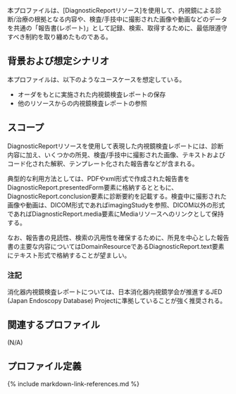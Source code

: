 本プロファイルは、[DiagnosticReportリソース]を使用して、内視鏡による診断/治療の根拠となる内容や、検査/手技中に撮影された画像や動画などのデータを共通の「報告書(レポート)」として記録、検索、取得するために、最低限遵守すべき制約を取り纏めたものである。

## 背景および想定シナリオ

本プロファイルは、以下のようなユースケースを想定している。
- オーダをもとに実施された内視鏡検査レポートの保存
- 他のリソースからの内視鏡検査レポートの参照

## スコープ

DiagnosticReportリソースを使用して表現した内視鏡検査レポートには、診断内容に加え、いくつかの所見、検査/手技中に撮影された画像、テキストおよびコード化された解釈、テンプレート化された報告書などが含まれる。

典型的な利用方法としては、PDFやxml形式で作成された報告書をDiagnosticReport.presentedForm要素に格納するとともに、DiagnosticReport.conclusion要素に診断要約を記載する。検査中に撮影された画像や動画は、DICOM形式であればimagingStudyを参照、DICOM以外の形式であればDiagnosticReport.media要素にMediaリソースへのリンクとして保持する。

なお、報告書の見読性、検索の汎用性を確保するために、所見を中心とした報告書の主要な内容についてはDomainResourceであるDiagnosticReport.text要素にテキスト形式で格納することが望ましい。

### 注記
消化器内視鏡検査レポートについては、日本消化器内視鏡学会が推進するJED (Japan Endoscopy Database) Projectに準拠していることが強く推奨される。 


## 関連するプロファイル

(N/A)

## プロファイル定義


{% include markdown-link-references.md %}
